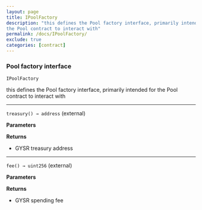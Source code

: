 ```yaml
---
layout: page
title: IPoolFactory
description: "this defines the Pool factory interface, primarily intended for
the Pool contract to interact with"
permalink: /docs/IPoolFactory/
exclude: true
categories: [contract]
---
```


### Pool factory interface



`IPoolFactory`

this defines the Pool factory interface, primarily intended for
the Pool contract to interact with





****

`treasury() → address` (external)





**Parameters**  

**Returns**
- GYSR treasury address


****

`fee() → uint256` (external)





**Parameters**  

**Returns**
- GYSR spending fee


